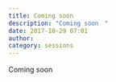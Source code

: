 ```yaml
---
title: Coming soon　
description: "Coming soon　"
date: 2017-10-29 07:01
author: 
category: sessions
---
```

Coming soon　